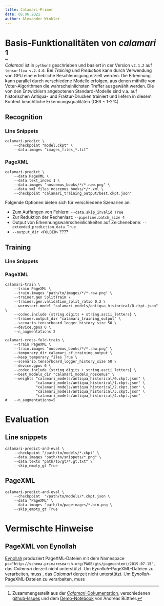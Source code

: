 ```yaml
---
title: Calamari-Primer
date: 08.06.2021
author: Alexander Winkler
---
```


# Basis-Funktionalitäten von *calamari* [^1]

*Calamari* ist in `python3` geschrieben und basiert in der Version `v2.1.2` auf `tensorflow v.2.4.0`. 
Bei *Training* und *Prediction* kann durch Verwendung von GPU eine erhebliche Beschleunigung erzielt werden.
Die Erkennung kann parallel durch verschiedene Modelle erfolgen, aus denen mithilfe von Voter-Algorithmen die wahrscheinlichsten Treffer ausgewählt werden.
Die von den Entwicklern angebotenen Standard-Modelle sind v.a. auf historischen Antiqua- und Fraktur-Drucken trainiert und liefern in diesem Kontext beachtliche Erkennungsqualitäten (CER ~ 1-2%).

## Recognition

### Line Snippets

```
calamari-predict \
    --checkpoint "model.ckpt" \
    --data.images "images_files_*.tif"
```

### PageXML

```
calamari-predict \
    --data PageXML \
    --data.text_index 1 \
    --data.images "noscemus_books/*/*.raw.png" \
    --data.xml_files noscemus_books/*/*.xml \
    --checkpoint "calamari_training_output/best.ckpt.json"
```

Folgende Optionen bieten sich für verschiedene Szenarien an:

* Zum Auffangen von Fehlern: `--data.skip_invalid True`
* Zur Reduktion der Rechenlast: `--pipeline.batch_size 4`
* Output von Erkennungswahrscheinlichkeiten auf Zeichenebene: `--extended_prediction_data True`
* `--output_dir <FOLDER>` ????

## Training

### Line Snippets

### PageXML

```
calamari-train \
    --train PageXML \
    --train.images "path/to/images/*/*.raw.png" \
    --trainer.gen SplitTrain \
    --trainer.gen.validation_split_ratio 0.2 \
    --warmstart.model "calamari_models/antiqua_historical/0.ckpt.json" \
    --codec.include {string.digits + string.ascii_letters} \
    --trainer.output_dir "calamari_training_output" \
    --scenario.tensorboard_logger_history_size 50 \
    --device.gpus 0 \
    --n_augmentations 2
```

```
calamari-cross-fold-train \
    --train PageXML \
    --train.images "noscemus_books/*/*.raw.png" \
    --temporary_dir calamari_cf_training_output \
    --keep_temporary_files True \
    --scenario.tensorboard_logger_history_size 50 \
    --device.gpus 0 \
    --codec.include {string.digits + string.ascii_letters} \
    --best_models_dir "calamari_models_noscemus" \
    --weights "calamari_models/antiqua_historical/0.ckpt.json" \
              "calamari_models/antiqua_historical/1.ckpt.json" \
              "calamari_models/antiqua_historical/2.ckpt.json" \
              "calamari_models/antiqua_historical/3.ckpt.json" \
              "calamari_models/antiqua_historical/4.ckpt.json"
#   --n_augmentations=5
```

# Evaluation

## Line snippets

```
calamari-predict-and-eval \
    --checkpoint "/path/to/models/*.ckpt" \
    --data.images "path/to/snippets/*.png" \
    --data.texts "path/to/gt/*.gt.txt" \
    --skip_empty_gt True
```

## PageXML

```
calamari-predict-and-eval \
    --checkpoint  "/path/to/models/*.ckpt.json \
    --data "PageXML" \
    --data.images "path/to/pageimages/*.bin.png \
    --skip_empty_gt True
```
# Vermischte Hinweise

## PageXML von Eynollah

[Eynollah](https://github.com/qurator-spk/eynollah) produziert PageXML-Dateien mit dem Namespace `pc="http://schema.primaresearch.org/PAGE/gts/pagecontent/2019-07-15"`, das *Calamari* derzeit nicht unterstützt.
Um *Eynollah*-PageXML-Dateien zu verarbeiten, muss 
, das *Calamari* derzeit nicht unterstützt.
Um *Eynollah*-PageXML-Dateien zu verarbeiten, muss 

[^1]: Zusammengestellt aus der [*Calamari*-Dokumentation](calamari-ocr.readthedocs.io), verschiedenen [github-Issues](https://github.com/Calamari-OCR/calamari/issues) und dem [Demo-Notebook](https://github.com/andbue/calamari_demo/blob/main/calamari_train.ipynb) von Andreas Büttner.
